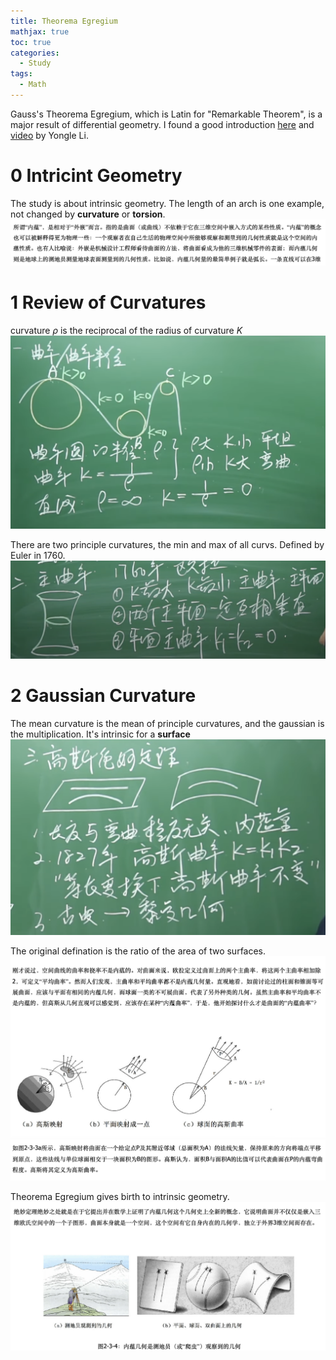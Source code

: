 ```yaml
---
title: Theorema Egregium
mathjax: true
toc: true
categories:
  - Study
tags:
  - Math
---
```


Gauss's Theorema Egregium, which is Latin for "Remarkable Theorem", is a major result of differential geometry.
I found a good introduction [here](https://blog.sciencenet.cn/blog-677221-818928.html)
and [video](https://www.youtube.com/watch?v=mh_gjwSXTVg) by Yongle Li.

# 0 Intricint Geometry
The study is about intrinsic geometry. The length of an arch is one example, not changed by **curvature** or **torsion**.
![Alt text](/assets/images/2024/24-03-16-Theorema-Egregium_files/intrinsicgeometry.png)

# 1 Review of Curvatures
curvature $\rho$ is the reciprocal of the radius of curvature $K$ 
![Alt text](/assets/images/2024/24-03-16-Theorema-Egregium_files/curvature.png)

There are two principle curvatures, the min and max of all curvs. Defined by Euler in 1760. 
![Alt text](/assets/images/2024/24-03-16-Theorema-Egregium_files/principlecurv.png)

# 2 Gaussian Curvature 
The mean curvature is the mean of principle curvatures, and the gaussian is the multiplication. It's intrinsic for a **surface**
![Alt text](/assets/images/2024/24-03-16-Theorema-Egregium_files/gtg.png)

The original defination is the ratio of the area of two surfaces.
![Alt text](/assets/images/2024/24-03-16-Theorema-Egregium_files/gausscurv.png)
![Alt text](/assets/images/2024/24-03-16-Theorema-Egregium_files/gausscurv2.png) 

Theorema Egregium gives birth to intrinsic geometry.
![Alt text](/assets/images/2024/24-03-16-Theorema-Egregium_files/tg.png) 